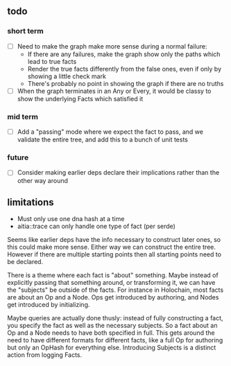 ## todo

### short term

* [ ] Need to make the graph make more sense during a normal failure:
    - If there are any failures, make the graph show only the paths which lead to true facts
    - Render the true facts differently from the false ones, even if only by showing a little check mark
    - There's probably no point in showing the graph if there are no truths
* [ ] When the graph terminates in an Any or Every, it would be classy to show the underlying Facts which satisfied it

### mid term

* [ ] Add a "passing" mode where we expect the fact to pass, and we validate the entire tree, and add this to a bunch of unit tests

### future

* [ ] Consider making earlier deps declare their implications rather than the other way around

## limitations

- Must only use one dna hash at a time
- aitia::trace can only handle one type of fact (per serde)


Seems like earlier deps have the info necessary to construct later ones, so this could make more sense. Either way we can construct the entire tree. However if there are multiple starting points then all starting points need to be declared.

There is a theme where each fact is "about" something. Maybe instead of explicitly passing that something around, or transforming it, we can have the "subjects" be outside of the facts. For instance in Holochain, most facts are about an Op and a Node. Ops get introduced by authoring, and Nodes get introduced by initializing.

Maybe queries are actually done thusly: instead of fully constructing a fact, you specify the fact as well as the necessary subjects. So a fact about an Op and a Node needs to have both specified in full. This gets around the need to have different formats for different facts, like a full Op for authoring but only an OpHash for everything else. Introducing Subjects is a distinct action from logging Facts.

